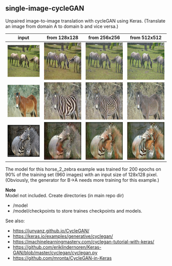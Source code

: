 ## single-image-cycleGAN
Unpaired image-to-image translation with cycleGAN using Keras. (Translate an image from domain A to domain b and vice versa.)


input  | from 128x128 | from 256x256 |  from 512x512
:-------------------------:|:-------------------------:|:-------------------------:|:-------------------------:
<img src="readme_files/horse_2_zebra_1_in.jpg" width="200" />|<img src="readme_files/horse_2_zebra_1_128.jpg" width="200" />|<img src="readme_files/horse_2_zebra_1_256.jpg" width="200" />|<img src="readme_files/horse_2_zebra_1_512.jpg" width="200" />
<img src="readme_files/horse_2_zebra_2_in.jpg" width="200" />|<img src="readme_files/horse_2_zebra_2_128.jpg" width="200" />|<img src="readme_files/horse_2_zebra_2_256.jpg" width="200" />|<img src="readme_files/horse_2_zebra_2_512.jpg" width="200" />
<img src="readme_files/zebra_2_horse_1_in.jpg" width="200" />|<img src="readme_files/zebra_2_horse_1_128.jpg" width="200" />|<img src="readme_files/zebra_2_horse_1_256.jpg" width="200" />|<img src="readme_files/zebra_2_horse_1_512.jpg" width="200" />
    

The model for this horse_2_zebra example was trained for 200 epochs on 90% of the training set (960 images) with an input size of 128x128 pixel.    
(Obviously, the generator for B->A needs more training for this example.)
    
**Note**    
Model not included. Create directories (in  main repo dir)
- /model
- /model/checkpoints
to store traines checkpoints and models.

See also:
- https://junyanz.github.io/CycleGAN/
- https://keras.io/examples/generative/cyclegan/
- https://machinelearningmastery.com/cyclegan-tutorial-with-keras/
- https://github.com/eriklindernoren/Keras-GAN/blob/master/cyclegan/cyclegan.py
- https://github.com/mronta/CycleGAN-in-Keras